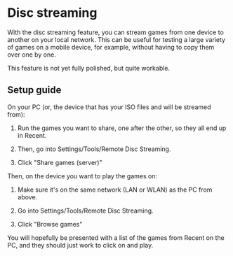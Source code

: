 # Disc streaming

With the disc streaming feature, you can stream games from one device to another on your local network. This can be useful for testing a large variety of games on a mobile device, for example, without having to copy them over one by one.

This feature is not yet fully polished, but quite workable.

## Setup guide

On your PC (or, the device that has your ISO files and will be streamed from):

1. Run the games you want to share, one after the other, so they all end up in Recent.

1. Then, go into Settings/Tools/Remote Disc Streaming.

1. Click "Share games (server)"

Then, on the device you want to play the games on:

1. Make sure it's on the same network (LAN or WLAN) as the PC from above.

1. Go into Settings/Tools/Remote Disc Streaming.

1. Click "Browse games"

You will hopefully be presented with a list of the games from Recent on the PC, and they should just work to click on and play.